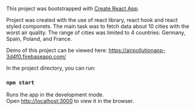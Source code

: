 This project was bootstrapped with [Create React App](https://github.com/facebook/create-react-app).

Project was created with the use of react library, react hook and react styled componets.
The main task was to fetch data about 10 cities with the worst air quality. The range of cities was limited to 4 countries: Germany, Spain, Poland, and France. 

Demo of this project can be viewed here: https://airpollutionapp-3d4f0.firebaseapp.com/

In the project directory, you can run:

### `npm start`

Runs the app in the development mode.<br>
Open [http://localhost:3000](http://localhost:3000) to view it in the browser.

